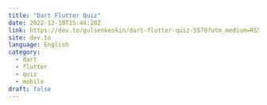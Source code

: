 ```yaml
---
title: "Dart Flutter Quiz"
date: 2022-12-10T15:44:28Z
link: https://dev.to/gulsenkeskin/dart-flutter-quiz-5570?utm_medium=RSS&utm_source=news.12bit.vn
site: dev.to
language: English
category:
  - dart
  - flutter
  - quiz
  - mobile
draft: false
---
```

